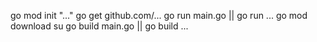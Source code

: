 go mod init "..."
go get github.com/...
go run main.go || go run ...
go mod download su
go build main.go || go build ...
